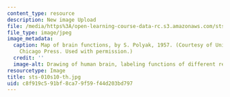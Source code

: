 ```yaml
---
content_type: resource
description: New image Upload
file: /media/https%3A/open-learning-course-data-rc.s3.amazonaws.com/sts-010-neuroscience-and-society-spring-2010/c8f919c591bf8ca79f59f44d203bd797_sts-010s10-th.jpg
file_type: image/jpeg
image_metadata:
  caption: Map of brain functions, by S. Polyak, 1957. (Courtesy of University of
    Chicago Press. Used with permission.)
  credit: ''
  image-alt: Drawing of human brain, labeling functions of different regions.
resourcetype: Image
title: sts-010s10-th.jpg
uid: c8f919c5-91bf-8ca7-9f59-f44d203bd797
---
```

